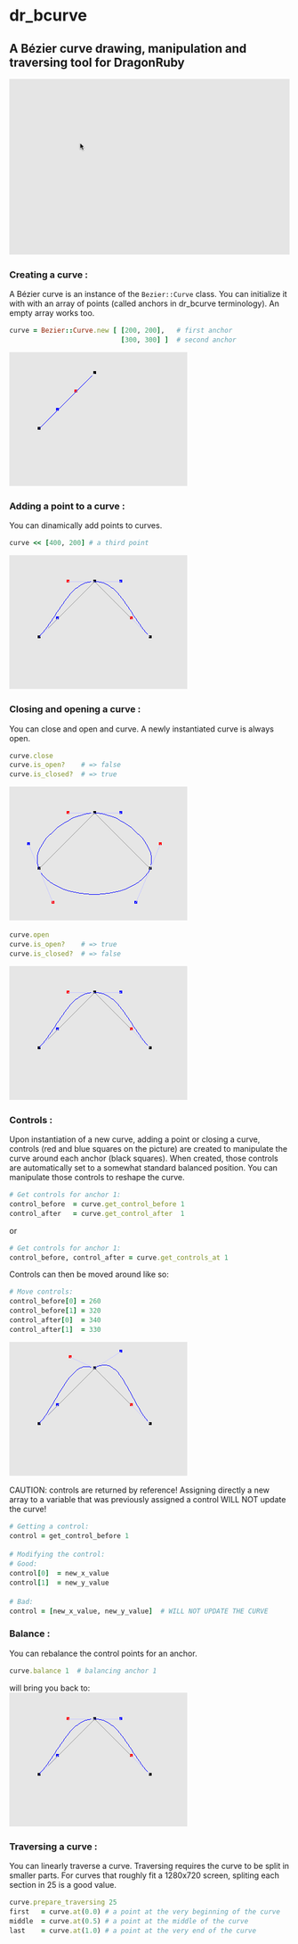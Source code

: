 # dr_bcurve
## A Bézier curve drawing, manipulation and traversing tool for DragonRuby

![](dr_bcurve_demo.gif)

### Creating a curve :
A Bézier curve is an instance of the `Bezier::Curve` class. You can initialize it with with an array of points (called anchors in dr_bcurve terminology). An empty array works too.

```ruby
curve = Bezier::Curve.new [ [200, 200],   # first anchor
                            [300, 300] ]  # second anchor
```
![](start.png)

### Adding a point to a curve :
You can dinamically add points to curves.

```ruby
curve << [400, 200] # a third point
```
![](add.png)

### Closing and opening a curve :
You can close and open and curve. A newly instantiated curve is always open.

```ruby
curve.close
curve.is_open?    # => false
curve.is_closed?  # => true
```
![](closed.png)

```ruby
curve.open
curve.is_open?    # => true
curve.is_closed?  # => false
```
![](add.png)

### Controls :
Upon instantiation of a new curve, adding a point or closing a curve, controls (red and blue squares on the picture) are created to manipulate the curve around each anchor (black squares). When created, those controls are automatically set to a  somewhat standard balanced position. You can manipulate those controls to reshape the curve.

```ruby
# Get controls for anchor 1:
control_before  = curve.get_control_before 1
control_after   = curve.get_control_after  1
```
or
```ruby
# Get controls for anchor 1:
control_before, control_after = curve.get_controls_at 1
```
Controls can then be moved around like so:
```ruby
# Move controls:
control_before[0] = 260
control_before[1] = 320
control_after[0]  = 340
control_after[1]  = 330
```

![](unaligned.png)

CAUTION: controls are returned by reference! Assigning directly a new array to a variable that was previously assigned a control WILL NOT update the curve!

```ruby
# Getting a control:
control = get_control_before 1

# Modifying the control:
# Good:
control[0]  = new_x_value
control[1]  = new_y_value

# Bad:
control = [new_x_value, new_y_value]  # WILL NOT UPDATE THE CURVE
```

### Balance :
You can rebalance the control points for an anchor.

```ruby
curve.balance 1  # balancing anchor 1
```
will bring you back to:\
![](add.png)

### Traversing a curve :
You can linearly traverse a curve. Traversing requires the curve to be split in smaller parts. For curves that roughly fit a 1280x720 screen, spliting each section in 25 is a good value.

```ruby
curve.prepare_traversing 25
first   = curve.at(0.0) # a point at the very beginning of the curve
middle  = curve.at(0.5) # a point at the middle of the curve
last    = curve.at(1.0) # a point at the very end of the curve
```
